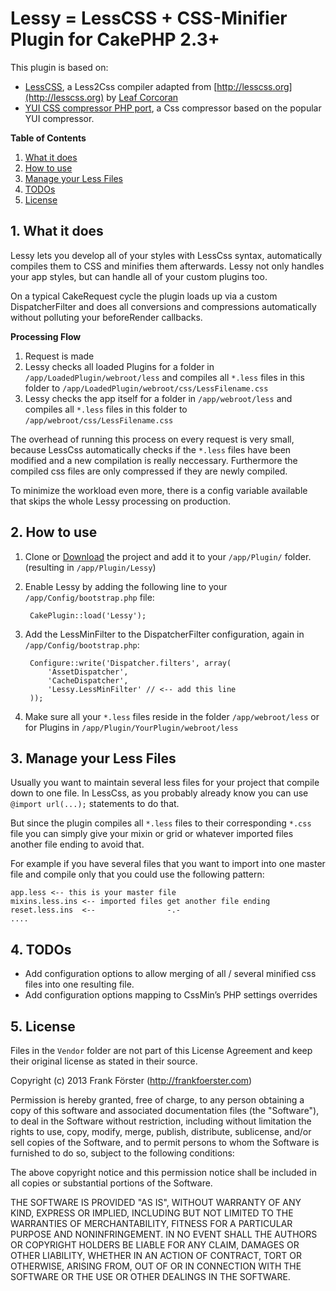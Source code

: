 # Lessy = LessCSS + CSS-Minifier Plugin for CakePHP 2.3+

This plugin is based on:

* [LessCSS](http://leafo.net/lessphp), a Less2Css compiler adapted from [http://lesscss.org](http://lesscss.org) by [Leaf Corcoran](mailto://leafot@gmail.com)
* [YUI CSS compressor PHP port](https://github.com/tubalmartin/YUI-CSS-compressor-PHP-port), a Css compressor based on the popular YUI compressor.

**Table of Contents**

1. [What it does](#what-it-does)
2. [How to use](#how-to-use)
3. [Manage your Less Files](#manage-your-less-files)
4. [TODOs](#todos)
5. [License](#license)

<a name="what-it-does"></a>
## 1. What it does

Lessy lets you develop all of your styles with LessCss syntax, automatically compiles them to CSS and minifies them afterwards. Lessy not only handles your app styles, but can handle all of your custom plugins too.

On a typical CakeRequest cycle the plugin loads up via a custom DispatcherFilter and does all conversions and compressions automatically without polluting your beforeRender callbacks.

**Processing Flow**

1. Request is made
2. Lessy checks all loaded Plugins for a folder in `/app/LoadedPlugin/webroot/less` and compiles all `*.less` files in this folder to `/app/LoadedPlugin/webroot/css/LessFilename.css`
3. Lessy checks the app itself for a folder in `/app/webroot/less` and compiles all `*.less` files in this folder to `/app/webroot/css/LessFilename.css`

The overhead of running this process on every request is very small, because LessCss automatically checks if the `*.less` files have been modified and a new compilation is really neccessary. Furthermore the compiled css files are only compressed if they are newly compiled.

To minimize the workload even more, there is a config variable available that skips the whole Lessy processing on production.

<a name="how-to-use"></a>
## 2. How to use

1. Clone or [Download](http://github.com/frankfoerster/cakephp-lessy/zipball/master) the project and add it to your `/app/Plugin/` folder. (resulting in `/app/Plugin/Lessy`)

2. Enable Lessy by adding the following line to your `/app/Config/bootstrap.php` file:

        CakePlugin::load('Lessy');

3. Add the LessMinFilter to the DispatcherFilter configuration, again in `/app/Config/bootstrap.php`:

        Configure::write('Dispatcher.filters', array(
            'AssetDispatcher',
            'CacheDispatcher',
            'Lessy.LessMinFilter' // <-- add this line
        ));

4. Make sure all your `*.less` files reside in the folder `/app/webroot/less` or for Plugins in `/app/Plugin/YourPlugin/webroot/less`

<a name="manage-your-less-files"></a>
## 3. Manage your Less Files

Usually you want to maintain several less files for your project that compile down to one file. In LessCss, as you probably already know you can use `@import url(...);` statements to do that.

But since the plugin compiles all `*.less` files to their corresponding `*.css` file you can simply give your mixin or grid or whatever imported files another file ending to avoid that.

For example if you have several files that you want to import into one master file and compile only that you could use the following pattern:

    app.less <-- this is your master file
    mixins.less.ins <-- imported files get another file ending
    reset.less.ins  <--                -.-
    ....

<a name="todos"></a>
## 4. TODOs

* Add configuration options to allow merging of all / several minified css files into one resulting file.
* Add configuration options mapping to CssMin’s PHP settings overrides

<a name="license"></a>
## 5. License

Files in the `Vendor` folder are not part of this License Agreement and keep their original license as stated in their source.

Copyright (c) 2013 Frank Förster (http://frankfoerster.com)

Permission is hereby granted, free of charge, to any person obtaining a copy
of this software and associated documentation files (the "Software"), to deal
in the Software without restriction, including without limitation the rights
to use, copy, modify, merge, publish, distribute, sublicense, and/or sell
copies of the Software, and to permit persons to whom the Software is
furnished to do so, subject to the following conditions:

The above copyright notice and this permission notice shall be included in
all copies or substantial portions of the Software.

THE SOFTWARE IS PROVIDED "AS IS", WITHOUT WARRANTY OF ANY KIND, EXPRESS OR
IMPLIED, INCLUDING BUT NOT LIMITED TO THE WARRANTIES OF MERCHANTABILITY,
FITNESS FOR A PARTICULAR PURPOSE AND NONINFRINGEMENT. IN NO EVENT SHALL THE
AUTHORS OR COPYRIGHT HOLDERS BE LIABLE FOR ANY CLAIM, DAMAGES OR OTHER
LIABILITY, WHETHER IN AN ACTION OF CONTRACT, TORT OR OTHERWISE, ARISING FROM,
OUT OF OR IN CONNECTION WITH THE SOFTWARE OR THE USE OR OTHER DEALINGS IN
THE SOFTWARE.
